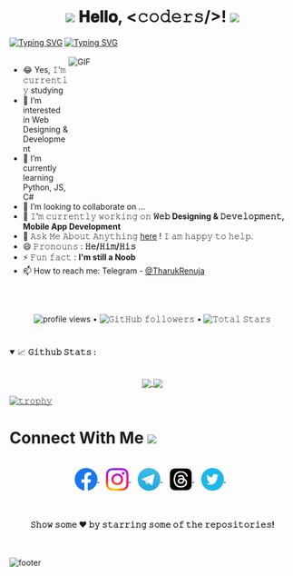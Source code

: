 <h1 align="center">
  <a target="_blank">
    <img src="https://github.com/TharukRenuja/TharukRenuja/blob/main/GIF/Earth.gif" width="24px" style="max-width:100%;">
  </a>
  𝐇𝐞𝐥𝐥𝐨, &lt;𝚌𝚘𝚍𝚎𝚛𝚜/&gt;!
  <a target="_blank">
    <img src="https://github.com/TharukRenuja/TharukRenuja/blob/main/GIF/Hi.gif" width="40px" />
  </a>
</h1>

[![Typing SVG](https://readme-typing-svg.herokuapp.com?color=6B5DF7&size=75&width=1050&height=200&lines=Hi+I'm+Tharuk+Renuja)](https://git.io/typing-svg) 
[![Typing SVG](https://readme-typing-svg.herokuapp.com?font=Fira+Code&pause=1000&color=DBF7F4&width=435&lines=I'm+a+Web+Designer+%26+Developer;I'm+Currently+Learning+Python%2C+JS%2C+Dart;Don't+Forget+to+Follow+Me)](https://git.io/typing-svg)
<br/>
<br/>
<a target="_blank">
  <img align="right" height="250" width="400" alt="GIF" src="https://github.com/TharukRenuja/TharukRenuja/blob/main/GIF/image.gif">
</a>

- 😂 Yes, 𝙸’𝚖 𝚌𝚞𝚛𝚛𝚎𝚗𝚝𝚕𝚢 studying
- 👀 I’m interested in Web Designing & Development
- 🌱 I’m currently learning Python, JS, C#
- 💞 I’m looking to collaborate on ...
- 🔭 𝙸’𝚖 𝚌𝚞𝚛𝚛𝚎𝚗𝚝𝚕𝚢 𝚠𝚘𝚛𝚔𝚒𝚗𝚐 𝚘𝚗 **𝚆𝚎𝚋 Designing & 𝙳𝚎𝚟𝚎𝚕𝚘𝚙𝚖𝚎𝚗𝚝, Mobile App Development**
- 💬 𝙰𝚜𝚔 𝙼𝚎 𝙰𝚋𝚘𝚞𝚝 𝙰𝚗𝚢𝚝𝚑𝚒𝚗𝚐 [here](https://github.com/TharukRenuja/TharukRenuja/issues) ! 𝙸 𝚊𝚖 𝚑𝚊𝚙𝚙𝚢 𝚝𝚘 𝚑𝚎𝚕𝚙.
- 😄 𝙿𝚛𝚘𝚗𝚘𝚞𝚗𝚜 : **𝙷𝚎/𝙷𝚒𝚖/𝙷𝚒𝚜**
- ⚡ 𝙵𝚞𝚗 𝚏𝚊𝚌𝚝 : **I'm still a Noob**
- 📫 How to reach me: Telegram - [@TharukRenuja](https://t.me/TharukRenuja)

<br/>
<br/>

<p align="center">
  <img alt = "profile views" src="https://komarev.com/ghpvc/?username=TharukRenuja&style=flat&color=brightgreen"> •
  <img alt="𝙶𝚒𝚝𝙷𝚞𝚋 𝚏𝚘𝚕𝚕𝚘𝚠𝚎𝚛𝚜" src="https://img.shields.io/github/followers/TharukRenuja?label=Followers&style=social"> •   
  <img src="https://img.shields.io/github/stars/TharukRenuja?label=Stars" alt="𝚃𝚘𝚝𝚊𝚕 𝚂𝚝𝚊𝚛𝚜">
</p>

#

<details open="">
<summary>
  <g-emoji class="g-emoji" alias="chart_with_upwards_trend" fallback-src="https://github.githubassets.com/images/icons/emoji/unicode/1f4c8.png">📈</g-emoji>
  <strong>𝙶𝚒𝚝𝚑𝚞𝚋 𝚂𝚝𝚊𝚝𝚜 : </strong>
</summary>
<br>

<p align="center">
  <a href="https://github.com/TharukRenuja">
    <img align="center" src="https://github-readme-stats.vercel.app/api?username=TharukRenuja&show_icons=true&hide_border=true&title_color=94b4a4&amp&icon_color=FFFFFF&amp&text_color=FFFFFF&amp&bg_color=000000&count_private=true&include_all_commits=true"/>
  </a>
  <a href="https://github.com/TharukRenuja">
    <img align="center" height="195px" src="https://github-readme-stats.vercel.app/api/top-langs/?username=TharukRenuja&text_color=FFFFFF&bg_color=000000&title_color=94b4a4&langs_count=15&layout=compact&hide_border=true" />
  </a>
</p>
</details>

[![𝚝𝚛𝚘𝚙𝚑𝚢](https://github-profile-trophy.vercel.app/?username=TharukRenuja&column=9&no-bg=true&no-frame=true&margin-w=10&margin-h=10)](https://github.com/TharukRenuja)

#

<h1>
  Connect With Me
  <a target="_blank">
    <img src="https://github.com/TharukRenuja/TharukRenuja/blob/main/GIF/Handshake.gif" height="25px" style="max-width:100%;">
  </a>
</h1>

<p align="center">
  <br>
  <a href="https://www.facebook.com/imtharuk" target="blank">
    <img align="center" src="https://github.com/TharukRenuja/TharukRenuja/blob/main/PNG/Facebook.png"  height="40" width="40" />
  </a> &nbsp;&nbsp;
  <a href="https://www.instagram.com/pdtrenuja" target="blank">
    <img align="center" src="https://github.com/TharukRenuja/TharukRenuja/blob/main/PNG/Instagram.png" height="40" width="40" />
  </a> &nbsp;&nbsp;
  <a href="https://telegram.me/TharukRenuja" target="blank">
    <img align="center" src="https://github.com/TharukRenuja/TharukRenuja/blob/main/PNG/Telegram.png" height="40" width="40" />    
  </a> &nbsp;&nbsp;
  <a href="https://threads.net/@pdtharukrenuja" target="blank">
    <img align="center" src="https://github.com/TharukRenuja/TharukRenuja/blob/main/PNG/Threads.png" height="40" width="40" />
  </a> &nbsp;&nbsp;
  <a href="https://twitter.com/TRenuja" target="blank">
    <img align="center" src="https://github.com/TharukRenuja/TharukRenuja/blob/main/PNG/Twitter.png" height="40" width="40" />
  </a> &nbsp;&nbsp;
</p>
<br/>

<h4 align="center">𝚂𝚑𝚘𝚠 𝚜𝚘𝚖𝚎 ❤️ 𝚋𝚢 𝚜𝚝𝚊𝚛𝚛𝚒𝚗𝚐 𝚜𝚘𝚖𝚎 𝚘𝚏 𝚝𝚑𝚎 𝚛𝚎𝚙𝚘𝚜𝚒𝚝𝚘𝚛𝚒𝚎𝚜!</h4>
<br/>

![footer](https://github.com/TharukRenuja/TharukRenuja/blob/main/PNG/footer.png)

